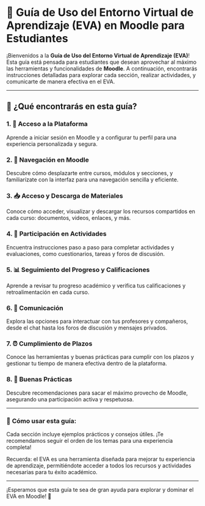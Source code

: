 # 📘 Guía de Uso del Entorno Virtual de Aprendizaje (EVA) en Moodle para Estudiantes

¡Bienvenidos a la **Guía de Uso del Entorno Virtual de Aprendizaje (EVA)**! Esta guía está pensada para estudiantes que desean aprovechar al máximo las herramientas y funcionalidades de **Moodle**. A continuación, encontrarás instrucciones detalladas para explorar cada sección, realizar actividades, y comunicarte de manera efectiva en el EVA.

---

## 📌 ¿Qué encontrarás en esta guía?

### 1. 🚪 Acceso a la Plataforma
   Aprende a iniciar sesión en Moodle y a configurar tu perfil para una experiencia personalizada y segura.

### 2. 🧭 Navegación en Moodle
   Descubre cómo desplazarte entre cursos, módulos y secciones, y familiarízate con la interfaz para una navegación sencilla y eficiente.

### 3. 📥 Acceso y Descarga de Materiales
   Conoce cómo acceder, visualizar y descargar los recursos compartidos en cada curso: documentos, videos, enlaces, y más.

### 4. 📝 Participación en Actividades
   Encuentra instrucciones paso a paso para completar actividades y evaluaciones, como cuestionarios, tareas y foros de discusión.

### 5. 📊 Seguimiento del Progreso y Calificaciones
   Aprende a revisar tu progreso académico y verifica tus calificaciones y retroalimentación en cada curso.

### 6. 💬 Comunicación
   Explora las opciones para interactuar con tus profesores y compañeros, desde el chat hasta los foros de discusión y mensajes privados.

### 7. ⏰ Cumplimiento de Plazos
   Conoce las herramientas y buenas prácticas para cumplir con los plazos y gestionar tu tiempo de manera efectiva dentro de la plataforma.

### 8. 🌟 Buenas Prácticas
   Descubre recomendaciones para sacar el máximo provecho de Moodle, asegurando una participación activa y respetuosa.

---

### 📝 **Cómo usar esta guía:**
Cada sección incluye ejemplos prácticos y consejos útiles. ¡Te recomendamos seguir el orden de los temas para una experiencia completa!

Recuerda: el EVA es una herramienta diseñada para mejorar tu experiencia de aprendizaje, permitiéndote acceder a todos los recursos y actividades necesarias para tu éxito académico. 

---

¡Esperamos que esta guía te sea de gran ayuda para explorar y dominar el EVA en Moodle! 🚀
